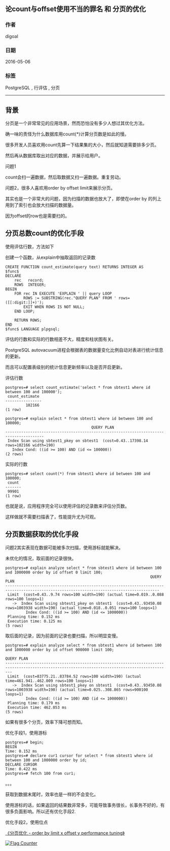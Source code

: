 ## 论count与offset使用不当的罪名 和 分页的优化  
                                                              
### 作者                                                             
digoal                                                              
                                                              
### 日期                                                             
2016-05-06                                                                  
                                                              
### 标签                                                            
PostgreSQL , 行评估 , 分页                                                                                                                       
                                                              
----                                                            
                         
## 背景        
分页是一个非常常见的应用场景，然而恐怕没有多少人想过其优化方法。  
  
确一味的责怪为什么数据库用count(*)计算分页数是如此的慢。  
  
很多开发人员喜欢用count先算一下结果集的大小，然后就知道需要排多少页。  
  
然后再从数据库取出对应的数据，并展示给用户。  
  
问题1  
  
count会扫一遍数据，然后取数据又扫一遍数据。重复劳动。  
  
问题2，很多人喜欢用order by offset limit来展示分页。  
  
其实也是一个非常大的问题，因为扫描的数据也放大了，即使在order by 的列上用到了索引也会放大扫描的数据量。  
  
因为offset的row也是需要扫的。  
  
## 分页总数count的优化手段  
使用评估行数，方法如下  
  
创建一个函数，从explain中抽取返回的记录数  
  
```
CREATE FUNCTION count_estimate(query text) RETURNS INTEGER AS  
$func$  
DECLARE  
    rec   record;  
    ROWS  INTEGER;  
BEGIN  
    FOR rec IN EXECUTE 'EXPLAIN ' || query LOOP  
        ROWS := SUBSTRING(rec."QUERY PLAN" FROM ' rows=([[:digit:]]+)');  
        EXIT WHEN ROWS IS NOT NULL;  
    END LOOP;  
  
    RETURN ROWS;  
END  
$func$ LANGUAGE plpgsql;  
```
  
评估的行数和实际的行数相差不大，精度和柱状图有关。   
  
PostgreSQL autovacuum进程会根据表的数据量变化比例自动对表进行统计信息的更新。  
  
而且可以配置表级别的统计信息更新频率以及是否开启更新。  
  
评估行数    
  
```
postgres=# select count_estimate('select * from sbtest1 where id between 100 and 100000');  
 count_estimate   
----------------  
         102166  
(1 row)  
  
postgres=# explain select * from sbtest1 where id between 100 and 100000;  
                                      QUERY PLAN                                         
---------------------------------------------------------------------------------------  
 Index Scan using sbtest1_pkey on sbtest1  (cost=0.43..17398.14 rows=102166 width=190)  
   Index Cond: ((id >= 100) AND (id <= 100000))  
(2 rows)  
```
  
实际的行数    
  
```
postgres=# select count(*) from sbtest1 where id between 100 and 100000;  
 count   
-------  
 99901  
(1 row)  
```
  
也就是说，应用程序完全可以使用评估的记录数来评估分页数。  
  
这样做就不需要扫描表了，性能提升尤为可观。  
  
## 分页数据获取的优化手段  
问题2其实表现在数据可能被多次扫描，使用游标就能解决。  
  
未优化的情况，取前面的记录很快。  
  
```
postgres=# explain analyze select * from sbtest1 where id between 100 and 1000000 order by id offset 0 limit 100;  
                                                                QUERY PLAN                                                                  
------------------------------------------------------------------------------------------------------------------------------------------  
 Limit  (cost=0.43..9.74 rows=100 width=190) (actual time=0.019..0.088 rows=100 loops=1)  
   ->  Index Scan using sbtest1_pkey on sbtest1  (cost=0.43..93450.08 rows=1003938 width=190) (actual time=0.018..0.051 rows=100 loops=1)  
         Index Cond: ((id >= 100) AND (id <= 1000000))  
 Planning time: 0.152 ms  
 Execution time: 0.125 ms  
(5 rows)  
```
  
取后面的记录，因为前面的记录也要扫描，所以明显变慢。  
  
```
postgres=# explain analyze select * from sbtest1 where id between 100 and 1000000 order by id offset 900000 limit 100;  
                                                                  QUERY PLAN                                                                     
-----------------------------------------------------------------------------------------------------------------------------------------------  
 Limit  (cost=83775.21..83784.52 rows=100 width=190) (actual time=461.941..462.009 rows=100 loops=1)  
   ->  Index Scan using sbtest1_pkey on sbtest1  (cost=0.43..93450.08 rows=1003938 width=190) (actual time=0.025..308.865 rows=900100 loops=1)  
         Index Cond: ((id >= 100) AND (id <= 1000000))  
 Planning time: 0.179 ms  
 Execution time: 462.053 ms  
(5 rows)  
```
  
如果有很多个分页，效率下降可想而知。  
  
优化手段1，使用游标  
  
```
postgres=# begin;  
BEGIN  
Time: 0.152 ms  
postgres=# declare cur1 cursor for select * from sbtest1 where id between 100 and 1000000 order by id;  
DECLARE CURSOR  
Time: 0.422 ms  
postgres=# fetch 100 from cur1;  
```
  
。。。  
  
获取到数据末尾时，效率也是一样的不会变化。  
  
使用游标的话，如果返回的结果数非常多，可能导致事务很长，长事务不好的，有很多负面影响。所以还有优化手段2.     
    
优化手段2，使用位点  
  
[《分页优化 - order by limit x offset y performance tuning》](../201402/20140211_01.md)  
  
  
              
     
  
<a rel="nofollow" href="http://info.flagcounter.com/h9V1"  ><img src="http://s03.flagcounter.com/count/h9V1/bg_FFFFFF/txt_000000/border_CCCCCC/columns_2/maxflags_12/viewers_0/labels_0/pageviews_0/flags_0/"  alt="Flag Counter"  border="0"  ></a>  
  
